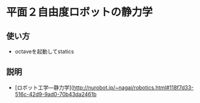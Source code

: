 # 平面２自由度ロボットの静力学

## 使い方

* octaveを起動してstatics

## 説明

* [ロボット工学―静力学](http://nurobot.jp/~nagai/robotics.html#118f7d33-516c-42d9-9ad0-70b43da2461b
